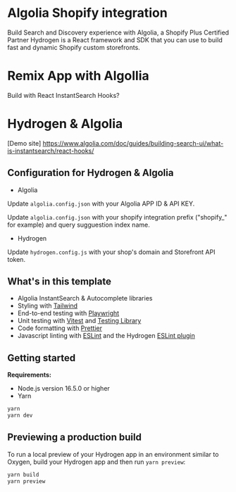 # Algolia Shopify integration

Build Search and Discovery experience with Algolia, a Shopify Plus Certified Partner
Hydrogen is a React framework and SDK that you can use to build fast and dynamic Shopify custom storefronts.

# Remix App with Algollia
Build with React InstantSearch Hooks?


# Hydrogen & Algolia

[Demo site] https://www.algolia.com/doc/guides/building-search-ui/what-is-instantsearch/react-hooks/

## Configuration for Hydrogen & Algolia
- Algolia

Update `algolia.config.json` with your Algolia APP ID & API KEY. 

Update `algolia.config.json` with your shopify integration prefix ("shopify_" for example) and query sugguestion index name.

- Hydrogen

Update `hydrogen.config.js` with your shop's domain and Storefront API token.

## What's in this template

- Algolia InstantSearch & Autocomplete libraries
- Styling with [Tailwind](https://tailwindcss.com/)
- End-to-end testing with [Playwright](https://playwright.dev)
- Unit testing with [Vitest](https://vitest.dev) and [Testing Library](https://testing-library.com)
- Code formatting with [Prettier](https://prettier.io)
- Javascript linting with [ESLint](https://eslint.org) and the Hydrogen [ESLint plugin](https://github.com/Shopify/hydrogen/tree/main/packages/eslint-plugin)

## Getting started

**Requirements:**

- Node.js version 16.5.0 or higher
- Yarn

```bash
yarn
yarn dev
```

## Previewing a production build

To run a local preview of your Hydrogen app in an environment similar to Oxygen, build your Hydrogen app and then run `yarn preview`:

```bash
yarn build
yarn preview
```
